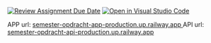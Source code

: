 [![Review Assignment Due Date](https://classroom.github.com/assets/deadline-readme-button-24ddc0f5d75046c5622901739e7c5dd533143b0c8e959d652212380cedb1ea36.svg)](https://classroom.github.com/a/SvCZHeRL)
[![Open in Visual Studio Code](https://classroom.github.com/assets/open-in-vscode-718a45dd9cf7e7f842a935f5ebbe5719a5e09af4491e668f4dbf3b35d5cca122.svg)](https://classroom.github.com/online_ide?assignment_repo_id=10810639&assignment_repo_type=AssignmentRepo)

APP url: [semester-opdracht-app-production.up.railway.app ](https://semester-opdracht-app-production.up.railway.app/)
API url: [semester-opdracht-api-production.up.railway.app](https://semester-opdracht-api-production.up.railway.app/)
